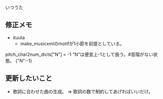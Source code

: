 いつうた


## 修正メモ

- ituuta  
  - make_musicxmlのmotifが1小節を前提としている。

pitch_char2num_dicts["N"] = -1
"N"は便宜上-1として扱う。#音階がない状態。
{"N":-1}


## 更新したいこと
- 歌詞に合わせた曲の生成。
 => 歌詞の数で制約してあげればいいだけ。
